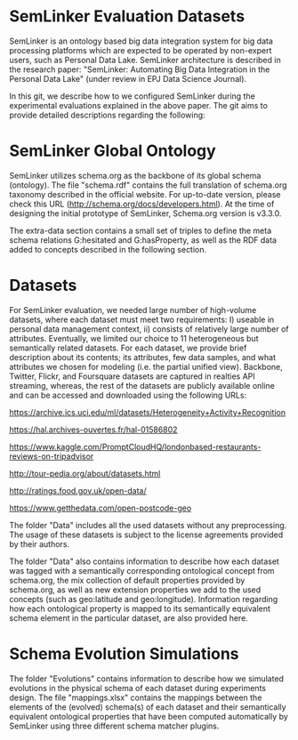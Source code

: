 # SemLinker Evaluation Datasets

SemLinker is an ontology based big data integration system for big data processing platforms which are expected to be operated by non-expert users, such as Personal Data Lake. SemLinker architecture is described in the research paper: "SemLinker: Automating Big Data Integration in the Personal Data Lake" (under review in EPJ Data Science Journal).

In this git, we describe how to we configured SemLinker during the experimental evaluations explained in the above paper. The git aims to provide detailed descriptions regarding the following:

# SemLinker Global Ontology
SemLinker utilizes schema.org as the backbone of its global schema (ontology). The file "schema.rdf" contains the full translation of schema.org taxonomy described in the official website. For up-to-date version, please check this URL (http://schema.org/docs/developers.html). At the time of designing the initial prototype of SemLinker, Schema.org version is v3.3.0.

 

The extra-data section contains a small set of triples to define the meta schema relations G:hesitated and G:hasProperty, as well as the RDF data added to concepts described in the following section.


# Datasets
For SemLinker evaluation, we needed large number of high-volume datasets, where each dataset must meet two requirements: I) useable in personal data management context, ii) consists of relatively large number of attributes. Eventually, we limited our choice to 11 heterogeneous but semantically related datasets. For each dataset, we provide brief description about its contents; its attributes, few data samples, and what attributes we chosen for modeling (i.e. the partial unified view). Backbone, Twitter, Flickr, and Foursquare datasets are captured in realties API streaming, whereas, the rest of the datasets are publicly available online and can be accessed and downloaded using the following URLs:


https://archive.ics.uci.edu/ml/datasets/Heterogeneity+Activity+Recognition

https://hal.archives-ouvertes.fr/hal-01586802

https://www.kaggle.com/PromptCloudHQ/londonbased-restaurants-reviews-on-tripadvisor

http://tour-pedia.org/about/datasets.html

http://ratings.food.gov.uk/open-data/

https://www.getthedata.com/open-postcode-geo


The folder "Data" includes all the used datasets without any preprocessing. The usage of these datasets is subject to the license agreements provided by their authors.


The folder "Data" also contains information to describe how each dataset was tagged with a semantically corresponding ontological concept from schema.org, the mix collection of default properties provided by schema.org, as well as new extension properties we add to the used concepts (such as geo:latitude and geo:longitude). Information regarding how each ontological property is mapped to its semantically equivalent schema element in the particular dataset, are also provided here.



# Schema Evolution Simulations
The folder "Evolutions" contains information to describe how we simulated evolutions in the physical schema of each dataset during experiments design. The file "mappings.xlsx" contains the mappings between the elements of the (evolved) schema(s) of each dataset and their semantically equivalent ontological properties that have been computed automatically by SemLinker using three different schema matcher plugins.

